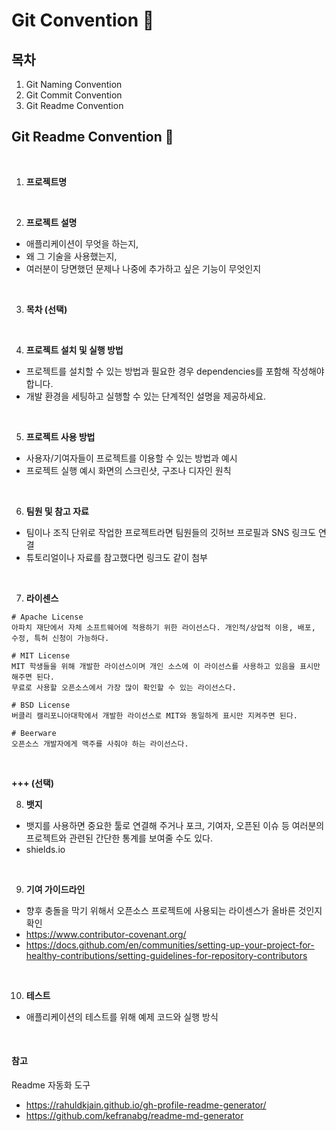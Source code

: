 # Git Convention 👋

## 목차
1) Git Naming Convention
2) Git Commit Convention
3) Git Readme Convention


## Git Readme Convention 📄
<br/>

1) **프로젝트명**  
<br/>

2) **프로젝트 설명**
- 애플리케이션이 무엇을 하는지,
- 왜 그 기술을 사용했는지,
- 여러분이 당면했던 문제나 나중에 추가하고 싶은 기능이 무엇인지
<br/>

3) **목차 (선택)**
<br/>

4) **프로젝트 설치 및 실행 방법**  
- 프로젝트를 설치할 수 있는 방법과 필요한 경우 dependencies를 포함해 작성해야 합니다.
- 개발 환경을 세팅하고 실행할 수 있는 단계적인 설명을 제공하세요.
<br/>

5) **프로젝트 사용 방법**  
- 사용자/기여자들이 프로젝트를 이용할 수 있는 방법과 예시
- 프로젝트 실행 예시 화면의 스크린샷, 구조나 디자인 원칙
<br/>

6) **팀원 및 참고 자료**  
- 팀이나 조직 단위로 작업한 프로젝트라면 팀원들의 깃허브 프로필과 SNS 링크도 연결
- 튜토리얼이나 자료를 참고했다면 링크도 같이 첨부  
<br/>

7) **라이센스**  
```
# Apache License
아파치 재단에서 자체 소프트웨어에 적용하기 위한 라이선스다. 개인적/상업적 이용, 배포, 수정, 특허 신청이 가능하다.

# MIT License
MIT 학생들을 위해 개발한 라이선스이며 개인 소스에 이 라이선스를 사용하고 있음을 표시만 해주면 된다.  
무료로 사용할 오픈소스에서 가장 많이 확인할 수 있는 라이선스다.

# BSD License
버클리 캘리포니아대학에서 개발한 라이선스로 MIT와 동일하게 표시만 지켜주면 된다.

# Beerware
오픈소스 개발자에게 맥주를 사줘야 하는 라이선스다.
```
<br/>

**+++ (선택)**

8) **뱃지**  
- 뱃지를 사용하면 중요한 툴로 연결해 주거나 포크, 기여자, 오픈된 이슈 등 여러분의 프로젝트와 관련된 간단한 통계를 보여줄 수도 있다.
-  shields.io
<br/>

9) **기여 가이드라인**  
- 향후 충돌을 막기 위해서 오픈소스 프로젝트에 사용되는 라이센스가 올바른 것인지 확인
- https://www.contributor-covenant.org/
- https://docs.github.com/en/communities/setting-up-your-project-for-healthy-contributions/setting-guidelines-for-repository-contributors  
<br/>

10) **테스트**
- 애플리케이션의 테스트를 위해 예제 코드와 실행 방식  
<br/>

#### 참고   
Readme 자동화 도구
- https://rahuldkjain.github.io/gh-profile-readme-generator/
- https://github.com/kefranabg/readme-md-generator
